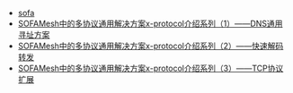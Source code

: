 - [sofa](https://github.com/alipay)
- [SOFAMesh中的多协议通用解决方案x-protocol介绍系列（1）——DNS通用寻址方案](https://www.servicemesher.com/blog/x-protocol-common-address-solution/)
- [SOFAMesh中的多协议通用解决方案x-protocol介绍系列（2）——快速解码转发](https://www.servicemesher.com/blog/x-protocol-rapid-decode-forward/)
- [SOFAMesh中的多协议通用解决方案x-protocol介绍系列（3）——TCP协议扩展](https://www.servicemesher.com/blog/x-protocol-tcp-protocol-extension/)